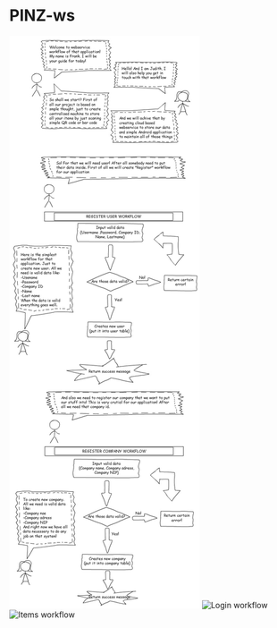 # PINZ-ws

![Register workflow](register_workflow.jpg)
![Login workflow](login_workflow.jpg)
![Items workflow](items_workflow.jpg)
